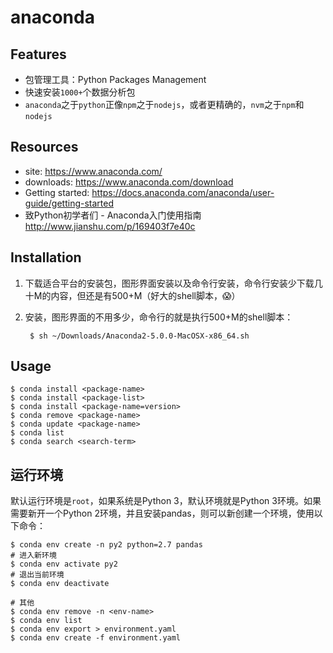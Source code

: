 # anaconda

## Features

* 包管理工具：Python Packages Management
* 快速安装`1000+`个数据分析包
* `anaconda`之于`python`正像`npm`之于`nodejs`，或者更精确的，`nvm`之于`npm`和`nodejs`


## Resources

* site: <https://www.anaconda.com/>
* downloads: <https://www.anaconda.com/download>
* Getting started: <https://docs.anaconda.com/anaconda/user-guide/getting-started>
* 致Python初学者们 - Anaconda入门使用指南 <http://www.jianshu.com/p/169403f7e40c>

## Installation

1. 下载适合平台的安装包，图形界面安装以及命令行安装，命令行安装少下载几十M的内容，但还是有500+M（好大的shell脚本，😱）
2. 安装，图形界面的不用多少，命令行的就是执行500+M的shell脚本：

        $ sh ~/Downloads/Anaconda2-5.0.0-MacOSX-x86_64.sh


## Usage

    $ conda install <package-name>
    $ conda install <package-list>
    $ conda install <package-name=version>
    $ conda remove <package-name>
    $ conda update <package-name>
    $ conda list
    $ conda search <search-term>


## 运行环境

默认运行环境是`root`，如果系统是Python 3，默认环境就是Python 3环境。如果需要新开一个Python 2环境，并且安装pandas，则可以新创建一个环境，使用以下命令：

    $ conda env create -n py2 python=2.7 pandas
    # 进入新环境
    $ conda env activate py2
    # 退出当前环境
    $ conda env deactivate

    # 其他
    $ conda env remove -n <env-name>
    $ conda env list
    $ conda env export > environment.yaml
    $ conda env create -f environment.yaml

